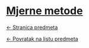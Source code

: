 # [Mjerne metode](https://www.github.com/studosi-fer/MJEMET)
[<- Stranica predmeta](https://www.fer.unizg.hr/predmet/mjemet)

[<- Povratak na listu predmeta](https://www.github.com/studosi/FER)